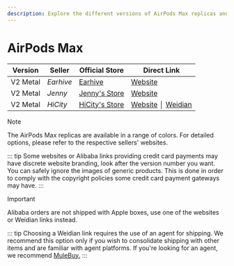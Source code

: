 ```yaml
---
description: Explore the different versions of AirPods Max replicas and their associated sellers. Find official stores and direct links to purchase AirPods Max replicas.
---
```


# AirPods Max

| Version | Seller    | Official Store                                                                                       | Direct Link                                  |
|---------|-----------|------------------------------------------------------------------------------------------------------|----------------------------------------------|
| V2 Metal | *Earhive* | [Earhive](https://earhive.com)                                                              | [Website](https://airreps.link/earhive)      |
| V2 Metal | *Jenny*   | [Jenny's Store](https://jenny.airreps.info)                                                          | [Website](https://airreps.link/jenny)    |
| V2 Metal | *HiCity*  | [HiCity's Store](https://hicitypods.com)                                                             | [Website](https://airreps.link/hcmaxv2) │ [Weidian](https://airreps.link/hicityw)      |

> [!NOTE]
> The AirPods Max replicas are available in a range of colors. For detailed options, please refer to the respective sellers' websites.

::: tip
Some websites or Alibaba links providing credit card payments may have discrete website branding, look after the version number you want. You can safely ignore the images of generic products. This is done in order to comply with the copyright policies some credit card payment gateways may have. 
:::

> [!IMPORTANT]
> Alibaba orders are not shipped with Apple boxes, use one of the websites or Weidian links instead.

::: tip
Choosing a Weidian link requires the use of an agent for shipping. We recommend this option only if you wish to consolidate shipping with other items and are familiar with agent platforms. If you're looking for an agent, we recommend [MuleBuy.](https://airreps.link/mulebuy)
:::
